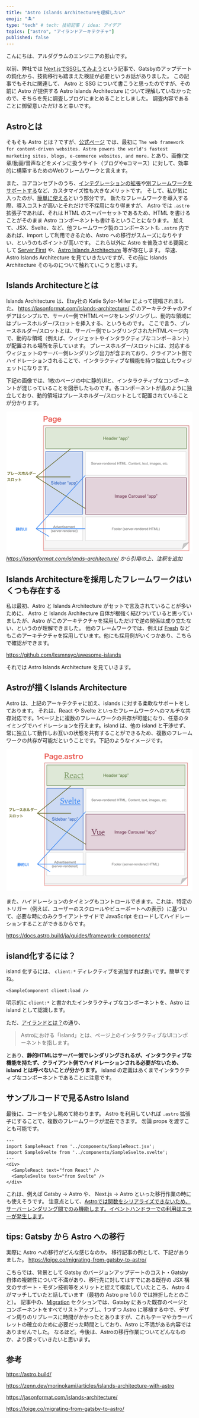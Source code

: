 ```yaml
---
title: "Astro Islands Architectureを理解したい"
emoji: "🏝"
type: "tech" # tech: 技術記事 / idea: アイデア
topics: ["astro", "アイランドアーキテクチャ"]
published: false
---
```


こんにちは、アルダグラムのエンジニアの影山です。

以前、弊社では [Next.jsでSSGしてみよう](https://zenn.dev/aldagram_tech/articles/4c89e772ceddcb)という記事で、Gatsbyのアップデートの鈍化から、技術移行も踏まえた検証が必要というお話がありました。
この記事でもそれに関連して、 Astro と SSG について書こうと思ったのですが、その前に Astro が提供する Astro Islands Architecture について理解していなかったので、そちらを先に調査しブログにまとめることとしました。
調査内容であることに御留意いただけると幸いです。

## Astroとは

そもそも Astro とは？ですが、[公式ページ](astro.build) では、最初に
`The web framework for content-driven websites. Astro powers the world's fastest marketing sites, blogs, e-commerce websites, and more.` とあり、画像/文章/動画/音声などをメインに扱うサイト（ブログやeコマース）に対して、効率的に構築するためのWebフレームワークと言えます。

また、コアコンセプトのうち、[インテグレーションの拡張](https://astro.build/integrations/)や[別フレームワークをサポートする](https://docs.astro.build/ja/guides/framework-components/)など、カスタマイズ性も大きなメリットです。
そして、私が気に入ったのが、[簡単に使える](https://docs.astro.build/ja/concepts/why-astro/#%E7%B0%A1%E5%8D%98%E3%81%AB%E4%BD%BF%E3%81%88%E3%82%8B)という部分です。
新たなフレームワークを導入する際、導入コストが高いとそれだけで不採用になり得ますが、 Astro では `.astro` 拡張子であれば、それは HTML のスーパーセットであるため、HTML を書けることがそのまま Astro コンポーネントも書けるということになります。
加えて、JSX、Svelte、など、他フレームワーク製のコンポーネントも `.astro` 内であれば、import して利用できるため、Astro への移行がスムーズになりやすい、というのもポイントが高いです。
これら以外に Astro を普及させる要因として [Server First](https://docs.astro.build/ja/concepts/why-astro/#%E3%82%B5%E3%83%BC%E3%83%90%E3%83%BC%E3%83%95%E3%82%A1%E3%83%BC%E3%82%B9%E3%83%88) や、[Astro Islands Architecture](https://docs.astro.build/ja/concepts/islands/) 等が存在します。
早速、Astro Islands Architecture を見ていきたいですが、その前に Islands Architecture そのものについて触れていこうと思います。

## Islands Architectureとは

Islands Architecture は、Etsy社の Katie Sylor-Miller によって提唱されました。
https://jasonformat.com/islands-architecture/
このアーキテクチャのアイデアはシンプルで、サーバー側でHTMLページをレンダリングし、動的な領域にはプレースホルダー/スロットを挿入する、というものです。
ここで言う、プレースホルダー/スロットとは、サーバー側でレンダリングされたHTMLページ内で、動的な領域（例えば、ウィジェットやインタラクティブなコンポーネント）が配置される場所を示しています。
プレースホルダー/スロットには、対応するウィジェットのサーバー側レンダリング出力が含まれており、クライアント側でハイドレーションされることで、インタラクティブな機能を持つ独立したウィジェットになります。

下記の画像では、1枚のページの中に静的UIと、インタラクティブなコンポーネントが混じっていることを図示したものです。各コンポーネントが島のように独立しており、動的領域はプレースホルダー/スロットとして配置されていることが分かります。

![image2.png](/images/astro-islands-architecture/image2.png)
*https://jasonformat.com/islands-architecture/ から引用の上、注釈を追加*

## Islands Architectureを採用したフレームワークはいくつも存在する
私は最初、Astro と Islands Architecture がセットで言及されていることが多いために、 Astro と Islands Architecture 自体が根強く結びついていると思っていましたが、Astro がこのアーキテクチャを採用しただけで逆の関係は成り立たない、というのが理解できました。
他のフレームワークでは、例えば [Fresh](https://fresh.deno.dev/) などもこのアーキテクチャを採用しています。他にも採用例がいくつかあり、こちらで確認ができます。

https://github.com/lxsmnsyc/awesome-islands

それでは Astro Islands Architecture を見ていきます。

## Astroが描くIslands Architecture
Astro は、上記のアーキテクチャに加え、islands に対する柔軟なサポートをしております。
それは、React や Svelte といったフレームワークへのマルチな共存対応です。1ページ上に複数のフレームワークの共存が可能になり、任意のタイミングでハイドレーションを行えます。island は、他の island と干渉せず、常に独立して動作しお互いの状態を共有することができるため、複数のフレームワークの共存が可能だということです。下記のようなイメージです。

![image4.png](/images/astro-islands-architecture/image4.png)

また、ハイドレーションのタイミングもコントロールできます。これは、特定のトリガー（例えば、ユーザーのスクロールやビューポートへの表示）に基づいて、必要な時にのみクライアントサイドで JavaScript をロードしてハイドレーションすることができるからです。

https://docs.astro.build/ja/guides/framework-components/

## island化するには？
island 化するには、 `client:*` ディレクティブを追加すれば良いです。簡単ですね。

```
<SampleComponent client:load />
```

明示的に `client:*` と書かれたインタラクティブなコンポーネントを、Astro は island として認識します。

ただ、[アイランドとは？](https://docs.astro.build/ja/concepts/islands/#%E3%82%A2%E3%82%A4%E3%83%A9%E3%83%B3%E3%83%89%E3%81%A8%E3%81%AF)の通り、

> Astroにおける「island」とは、ページ上のインタラクティブなUIコンポーネントを指します。

とあり、**静的HTMLはサーバー側でレンダリングされるが、インタラクティブな機能を持たず、クライアント側でハイドレーションされる必要がないため、island とは呼べないことが分かります。** island の定義はあくまでインタラクティブなコンポーネントであることに注意です。


## サンプルコードで見るAstro Island
最後に、コードを少し眺めて終わります。
Astro を利用していれば `.astro` 拡張子にすることで、複数のフレームワークが混在できます。
勿論 props を渡すことも可能です。

```
---
import SampleReact from '../components/SampleReact.jsx';
import SampleSvelte from '../components/SampleSvelte.svelte';
---
<div>
  <SampleReact text="from React" />
  <SampleSvelte text="from Svelte" />
</div>
```

これは、例えば Gatsby -> Astro や、 Next.js -> Astro といった移行作業の時にも使えそうです。
注意点として、[Astroでは関数をシリアライズできないため、サーバーレンダリング間でのみ機能します。イベントハンドラーでの利用はエラーが発生します](https://docs.astro.build/ja/guides/framework-components/#%E3%83%95%E3%83%AC%E3%83%BC%E3%83%A0%E3%83%AF%E3%83%BC%E3%82%AF%E3%82%B3%E3%83%B3%E3%83%9D%E3%83%BC%E3%83%8D%E3%83%B3%E3%83%88%E3%81%ABprops%E3%82%92%E6%B8%A1%E3%81%99)。

## tips: Gatsby から Astro への移行
実際に Astro への移行がどんな感じなのか。
移行記事の例として、下記がありました。
https://loige.co/migrating-from-gatsby-to-astro/

こちらでは、背景として Gatsby のバージョンアップデートのコスト・Gatsby 自体の複雑性について不満があり、移行先に対してはすでにある既存の JSX 構文のサポート・モダン技術等をメリットと捉えて模索していたところ、Astro 4 がマッチしていたと話しています（最初の Astro pre 1.0.0 では挫折したとのこと）。
記事中の、[Migration](https://loige.co/migrating-from-gatsby-to-astro/#:~:text=successfully%20this%20time!-,Migration,-Once%20I%20was) セクションでは、Gatsby にあった既存のページとコンポーネントをすべてリストアップし、1つずつ Astro に移植する中で、デザイン周りのリプレースに時間がかかったとありますが、これもテーマやカラーパレットの確立のために必要だった時間としており、Astro に不満がある内容ではありませんでした。
なるほど。今後は、Astroの移行作業についてどんなものか、より探っていきたいと思います。


## 参考

https://astro.build/

https://zenn.dev/morinokami/articles/islands-architecture-with-astro

https://jasonformat.com/islands-architecture/

https://loige.co/migrating-from-gatsby-to-astro/

